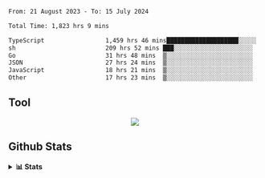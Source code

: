 <!--START_SECTION:waka-->

```txt
From: 21 August 2023 - To: 15 July 2024

Total Time: 1,823 hrs 9 mins

TypeScript                 1,459 hrs 46 mins████████████████████░░░░░   80.07 %
sh                         209 hrs 52 mins ███░░░░░░░░░░░░░░░░░░░░░░   11.51 %
Go                         31 hrs 48 mins  ▒░░░░░░░░░░░░░░░░░░░░░░░░   01.74 %
JSON                       27 hrs 24 mins  ▒░░░░░░░░░░░░░░░░░░░░░░░░   01.50 %
JavaScript                 18 hrs 21 mins  ▒░░░░░░░░░░░░░░░░░░░░░░░░   01.01 %
Other                      17 hrs 23 mins  ▒░░░░░░░░░░░░░░░░░░░░░░░░   00.95 %
```

<!--END_SECTION:waka-->

## Tool
<p align="center">
  <a href="https://github.com/chaninlaw">
    <img src="https://skillicons.dev/icons?i=js,typescript,express,nodejs,react,next,postgres,mongodb,html,css,styledcomponents,tailwind,materialui,figma,git,github&perline=8" />
  </a>
</p>

## Github Stats
<details close>
  <summary><b>📊 Stats</b></summary>
  <div align = "center">
    
<picture>
  <source
    srcset="https://github-readme-stats.vercel.app/api?username=chaninlaw&show_icons=true&theme=dark"
    media="(prefers-color-scheme: dark)"
  />
  <source
    srcset="https://github-readme-stats.vercel.app/api?username=chaninlaw&show_icons=true"
    media="(prefers-color-scheme: light), (prefers-color-scheme: no-preference)"
  />
  <img src="https://github-readme-stats.vercel.app/api?username=chaninlaw&show_icons=true" />
</picture>
    
<picture>
  <source
    srcset="https://github-readme-stats.vercel.app/api/top-langs/?username=chaninlaw&layout=donut&theme=dark"
    media="(prefers-color-scheme: dark)"
  />
  <source
    srcset="https://github-readme-stats.vercel.app/api/top-langs/?username=chaninlaw&layout=donut"
    media="(prefers-color-scheme: light), (prefers-color-scheme: no-preference)"
  />
  <img src="https://github-readme-stats.vercel.app/api/top-langs/?username=chaninlaw&layout=donut" />
</picture>
    
  </div>
  
</details>


